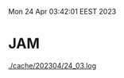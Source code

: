 Mon 24 Apr 03:42:01 EEST 2023
# JAM
<a href='./cache/202304/24_03.log'>./cache/202304/24_03.log</a>
